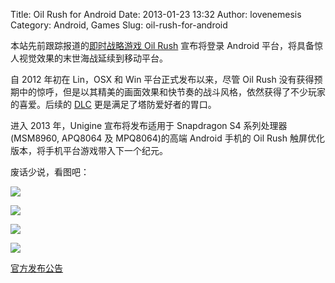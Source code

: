Title: Oil Rush for Android
Date: 2013-01-23 13:32
Author: lovenemesis
Category: Android, Games
Slug: oil-rush-for-android

本站先前跟踪报道的[即时战略游戏 Oil
Rush](http://linuxtoy.org/archives/oil-rush-10.html) 宣布将登录 Android
平台，将具备惊人视觉效果的末世海战延续到移动平台。

自 2012 年初在 Lin，OSX 和 Win 平台正式发布以来，尽管 Oil Rush
没有获得预期中的惊呼，但是以其精美的画面效果和快节奏的战斗风格，依然获得了不少玩家的喜爱。后续的
[DLC](http://linuxtoy.org/archives/oil-rush-dlc-tower-defense.html)
更是满足了塔防爱好者的胃口。

进入 2013 年，Unigine 宣布将发布适用于 Snapdragon S4 系列处理器(MSM8960,
APQ8064 及 MPQ8064)的高端 Android 手机的 Oil Rush
触屏优化版本，将手机平台游戏带入下一个纪元。

废话少说，看图吧：

[![](http://unigine.com/press-releases/130122-oil-rush-mobile/1_sm.jpg)](http://unigine.com/press-releases/130122-oil-rush-mobile/1.jpg)

[![](http://unigine.com/press-releases/130122-oil-rush-mobile/4_sm.jpg)](http://unigine.com/press-releases/130122-oil-rush-mobile/4.jpg)

[![](http://unigine.com/press-releases/130122-oil-rush-mobile/2_sm.jpg)](http://unigine.com/press-releases/130122-oil-rush-mobile/2.jpg)

[![](http://unigine.com/press-releases/130122-oil-rush-mobile/3_sm.jpg)](http://unigine.com/press-releases/130122-oil-rush-mobile/3.jpg)

[官方发布公告](http://unigine.com/press-releases/130122-oil-rush-mobile/)
